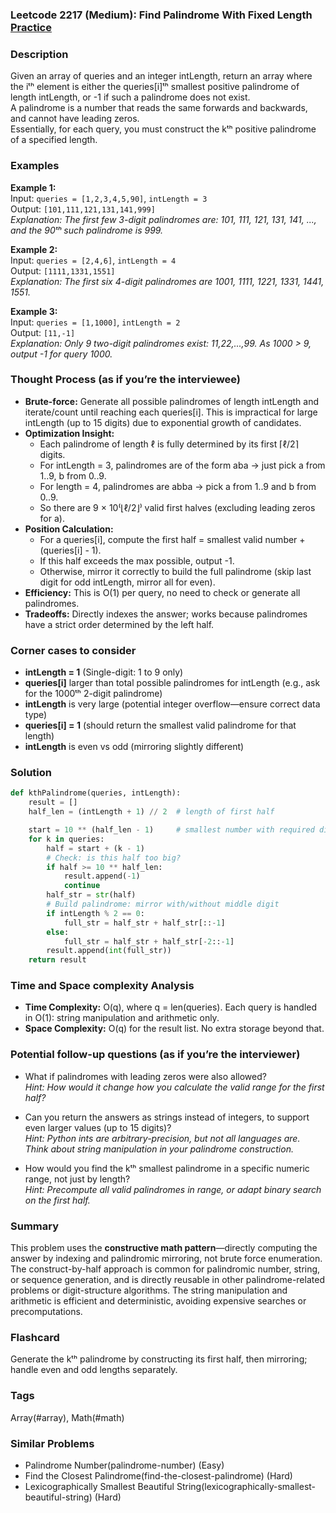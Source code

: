 ### Leetcode 2217 (Medium): Find Palindrome With Fixed Length [Practice](https://leetcode.com/problems/find-palindrome-with-fixed-length)

### Description  
Given an array of queries and an integer intLength, return an array where the iᵗʰ element is either the queries[i]ᵗʰ smallest positive palindrome of length intLength, or -1 if such a palindrome does not exist.  
A palindrome is a number that reads the same forwards and backwards, and cannot have leading zeros.  
Essentially, for each query, you must construct the kᵗʰ positive palindrome of a specified length.

### Examples  

**Example 1:**  
Input: `queries = [1,2,3,4,5,90]`, `intLength = 3`  
Output: `[101,111,121,131,141,999]`  
*Explanation: The first few 3-digit palindromes are: 101, 111, 121, 131, 141, ..., and the 90ᵗʰ such palindrome is 999.*

**Example 2:**  
Input: `queries = [2,4,6]`, `intLength = 4`  
Output: `[1111,1331,1551]`  
*Explanation: The first six 4-digit palindromes are 1001, 1111, 1221, 1331, 1441, 1551.*

**Example 3:**  
Input: `queries = [1,1000]`, `intLength = 2`  
Output: `[11,-1]`  
*Explanation: Only 9 two-digit palindromes exist: 11,22,...,99. As 1000 > 9, output -1 for query 1000.*

### Thought Process (as if you’re the interviewee)  
- **Brute-force:** Generate all possible palindromes of length intLength and iterate/count until reaching each queries[i]. This is impractical for large intLength (up to 15 digits) due to exponential growth of candidates.
- **Optimization Insight:**  
  - Each palindrome of length ℓ is fully determined by its first ⌈ℓ/2⌉ digits.  
  - For intLength = 3, palindromes are of the form aba → just pick a from 1..9, b from 0..9.
  - For length = 4, palindromes are abba → pick a from 1..9 and b from 0..9.
  - So there are 9 × 10⁽⌊ℓ/2⌋⁾ valid first halves (excluding leading zeros for a).
- **Position Calculation:**  
  - For a queries[i], compute the first half = smallest valid number + (queries[i] - 1).
  - If this half exceeds the max possible, output -1.
  - Otherwise, mirror it correctly to build the full palindrome (skip last digit for odd intLength, mirror all for even).
- **Efficiency:** This is O(1) per query, no need to check or generate all palindromes.
- **Tradeoffs:** Directly indexes the answer; works because palindromes have a strict order determined by the left half.

### Corner cases to consider  
- **intLength = 1** (Single-digit: 1 to 9 only)
- **queries[i]** larger than total possible palindromes for intLength (e.g., ask for the 1000ᵗʰ 2-digit palindrome)
- **intLength** is very large (potential integer overflow—ensure correct data type)
- **queries[i] = 1** (should return the smallest valid palindrome for that length)
- **intLength** is even vs odd (mirroring slightly different)

### Solution

```python
def kthPalindrome(queries, intLength):
    result = []
    half_len = (intLength + 1) // 2  # length of first half

    start = 10 ** (half_len - 1)     # smallest number with required digits, no leading zero
    for k in queries:
        half = start + (k - 1)
        # Check: is this half too big?
        if half >= 10 ** half_len:
            result.append(-1)
            continue
        half_str = str(half)
        # Build palindrome: mirror with/without middle digit
        if intLength % 2 == 0:
            full_str = half_str + half_str[::-1]
        else:
            full_str = half_str + half_str[-2::-1]
        result.append(int(full_str))
    return result
```

### Time and Space complexity Analysis  

- **Time Complexity:** O(q), where q = len(queries). Each query is handled in O(1): string manipulation and arithmetic only.
- **Space Complexity:** O(q) for the result list. No extra storage beyond that.

### Potential follow-up questions (as if you’re the interviewer)  

- What if palindromes with leading zeros were also allowed?  
  *Hint: How would it change how you calculate the valid range for the first half?*

- Can you return the answers as strings instead of integers, to support even larger values (up to 15 digits)?  
  *Hint: Python ints are arbitrary-precision, but not all languages are. Think about string manipulation in your palindrome construction.*

- How would you find the kᵗʰ smallest palindrome in a specific numeric range, not just by length?  
  *Hint: Precompute all valid palindromes in range, or adapt binary search on the first half.*

### Summary
This problem uses the **constructive math pattern**—directly computing the answer by indexing and palindromic mirroring, not brute force enumeration. The construct-by-half approach is common for palindromic number, string, or sequence generation, and is directly reusable in other palindrome-related problems or digit-structure algorithms. The string manipulation and arithmetic is efficient and deterministic, avoiding expensive searches or precomputations.


### Flashcard
Generate the kᵗʰ palindrome by constructing its first half, then mirroring; handle even and odd lengths separately.

### Tags
Array(#array), Math(#math)

### Similar Problems
- Palindrome Number(palindrome-number) (Easy)
- Find the Closest Palindrome(find-the-closest-palindrome) (Hard)
- Lexicographically Smallest Beautiful String(lexicographically-smallest-beautiful-string) (Hard)